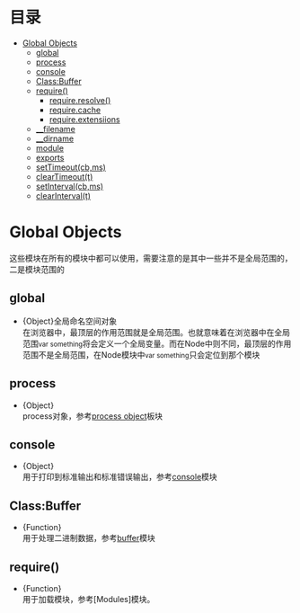 # 目录
+ [Global Objects](./global.md#1)
    - [global](./global.md#2)
    - [process](./global.md#3)
    - [console](./global.md#4)
    - [Class:Buffer](./global.md#5)
    - [require()](./global.md#6)
        + [require.resolve()](./global.md#7)
        + [require.cache](./global.md#8)
        + [require.extensiions](./global.md#9)
    - [__filename](./global.md#10)
    - [__dirname](./global.md#11)
    - [module](./global.md#12)
    - [exports](./global.md#13)
    - [setTimeout(cb,ms)](./global.md#14)
    - [clearTimeout(t)](./global.md#15)
    - [setInterval(cb,ms)](./global.md#16)
    - [clearInterval(t)](./global.md#17)
    
# <a name="1">Global Objects
这些模块在所有的模块中都可以使用，需要注意的是其中一些并不是全局范围的，二是模块范围的

## <a name="2">global 
  + {Object}全局命名空间对象  
在浏览器中，最顶层的作用范围就是全局范围。也就意味着在浏览器中在全局范围<small>var something</small>将会定义一个全局变量。而在Node中则不同，最顶层的作用范围不是全局范围，在Node模块中<small>var something</small>只会定位到那个模块

## <a name="3">process
 + {Object}  
process对象，参考[process object](#)板块

## <a name="4">console
 + {Object}  
用于打印到标准输出和标准错误输出，参考[console](../console.md)模块

## <a name="5">Class:Buffer
 + {Function}  
用于处理二进制数据，参考[buffer](#)模块

## <a name="6">require()
 + {Function}  
用于加载模块，参考[Modules]模块。